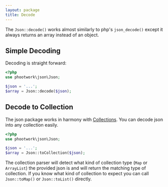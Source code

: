 ```yaml
---
layout: package
title: Decode
---
```


The `Json::decode()` works almost similarly to php's `json_decode()` except it always returns an array instead of an object.

## Simple Decoding

Decoding is straight forward:

```php
<?php
use phootwork\json\Json;

$json = '...';
$array = Json::decode($json);
```

## Decode to Collection

The json package works in harmony with [Collections](/collection). You can decode json into any collection easily.

```php
<?php
use phootwork\json\Json;

$json = '...';
$array = Json::toCollection($json);
```

The collection parser will detect what kind of collection type (`Map` or `ArrayList`) the provided json is and will return the matching type of collection. If you know what kind of collection to expect you can call `Json::toMap()` or `Json::toList()` directly.
